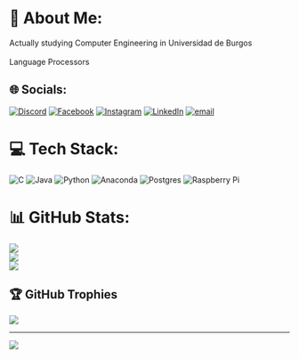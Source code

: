 # 💫 About Me:
Actually studying Computer Engineering in Universidad de Burgos<br><br>Language Processors<br>


## 🌐 Socials:
[![Discord](https://img.shields.io/badge/Discord-%237289DA.svg?logo=discord&logoColor=white)](https://discord.gg/https://discord.com/users/dankof.exe) [![Facebook](https://img.shields.io/badge/Facebook-%231877F2.svg?logo=Facebook&logoColor=white)](https://facebook.com/https://www.facebook.com/daniel.miguelmuina) [![Instagram](https://img.shields.io/badge/Instagram-%23E4405F.svg?logo=Instagram&logoColor=white)](https://instagram.com/https://instagram.com/daniii06.zip) [![LinkedIn](https://img.shields.io/badge/LinkedIn-%230077B5.svg?logo=linkedin&logoColor=white)](https://linkedin.com/in/https://https://www.linkedin.com/in/daniel-miguel-muiña) [![email](https://img.shields.io/badge/Email-D14836?logo=gmail&logoColor=white)](mailto:naninaniel04@gmail.com) 

# 💻 Tech Stack:
![C](https://img.shields.io/badge/c-%2300599C.svg?style=for-the-badge&logo=c&logoColor=white) ![Java](https://img.shields.io/badge/java-%23ED8B00.svg?style=for-the-badge&logo=openjdk&logoColor=white) ![Python](https://img.shields.io/badge/python-3670A0?style=for-the-badge&logo=python&logoColor=ffdd54) ![Anaconda](https://img.shields.io/badge/Anaconda-%2344A833.svg?style=for-the-badge&logo=anaconda&logoColor=white) ![Postgres](https://img.shields.io/badge/postgres-%23316192.svg?style=for-the-badge&logo=postgresql&logoColor=white) ![Raspberry Pi](https://img.shields.io/badge/-Raspberry_Pi-C51A4A?style=for-the-badge&logo=Raspberry-Pi)
# 📊 GitHub Stats:
![](https://github-readme-stats.vercel.app/api?username=Dankof04&theme=dark&hide_border=false&include_all_commits=false&count_private=false)<br/>
![](https://nirzak-streak-stats.vercel.app/?user=Dankof04&theme=dark&hide_border=false)<br/>
![](https://github-readme-stats.vercel.app/api/top-langs/?username=Dankof04&theme=dark&hide_border=false&include_all_commits=false&count_private=false&layout=compact)

## 🏆 GitHub Trophies
![](https://github-profile-trophy.vercel.app/?username=Dankof04&theme=radical&no-frame=false&no-bg=true&margin-w=4)

---
[![](https://visitcount.itsvg.in/api?id=Dankof04&icon=0&color=0)](https://visitcount.itsvg.in)

<!-- Proudly created with GPRM ( https://gprm.itsvg.in ) -->
